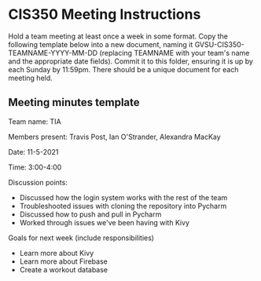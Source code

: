 # CIS350 Meeting Instructions

Hold a team meeting at least once a week in some format.  Copy the following template below into a new document, naming it GVSU-CIS350-TEAMNAME-YYYY-MM-DD (replacing TEAMNAME with your team's name and the appropriate date fields).  Commit it to this folder, ensuring it is up by each Sunday by 11:59pm.  There should be a unique document for each meeting held.

## Meeting minutes template

Team name: TIA

Members present: Travis Post, Ian O'Strander, Alexandra MacKay

Date: 11-5-2021

Time: 3:00-4:00

Discussion points: 

* Discussed how the login system works with the rest of the team
* Troubleshooted issues with cloning the repository into Pycharm
* Discussed how to push and pull in Pycharm
* Worked through issues we've been having with Kivy

Goals for next week (include responsibilities)

* Learn more about Kivy
* Learn more about Firebase
* Create a workout database

